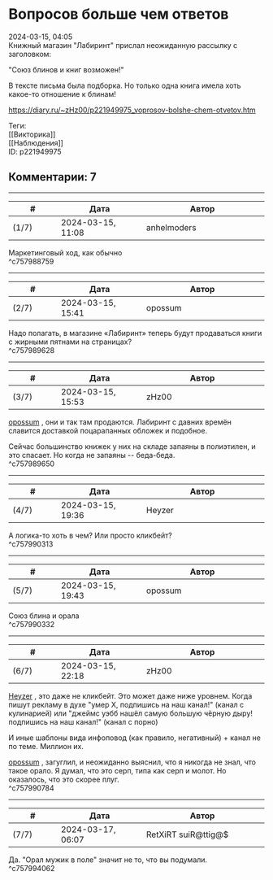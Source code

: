 Вопросов больше чем ответов
===========================

  
2024-03-15, 04:05  
 Книжный магазин "Лабиринт" прислал неожиданную рассылку с заголовком:   
   
 "Союз блинов и книг возможен!"   
   
 В тексте письма была подборка. Но только одна книга имела хоть какое-то отношение к блинам!   
  
<https://diary.ru/~zHz00/p221949975_voprosov-bolshe-chem-otvetov.htm>  
  
Теги:  
[[Викторика]]  
[[Наблюдения]]  
ID: p221949975  


Комментарии: 7
--------------

  


---



|         #         |              Дата              |                     Автор                     |           ID           |
| --- | --- | --- | --- |
| (1/7) | 2024-03-15, 11:08 | anhelmoders | c757988759 |

  
 Маркетинговый ход, как обычно   
 ^c757988759

---



|         #         |              Дата              |                     Автор                     |           ID           |
| --- | --- | --- | --- |
| (2/7) | 2024-03-15, 15:41 | opossum | c757989628 |

  
 Надо полагать, в магазине «Лабиринт» теперь будут продаваться книги с жирными пятнами на страницах?   
 ^c757989628

---



|         #         |              Дата              |                     Автор                     |           ID           |
| --- | --- | --- | --- |
| (3/7) | 2024-03-15, 15:53 | zHz00 | c757989650 |

  
  [opossum](https://pssm.diary.ru "змей о двух головах")  , они и так там продаются. Лабиринт с давних времён славится доставкой поцарапанных обложек и подобное.   
   
 Сейчас большинство книжек у них на складе запаяны в полиэтилен, и это спасает. Но когда не запаяны -- беда-беда.   
 ^c757989650

---



|         #         |              Дата              |                     Автор                     |           ID           |
| --- | --- | --- | --- |
| (4/7) | 2024-03-15, 19:36 | Heyzer | c757990313 |

  
 А логика-то хоть в чем? Или просто кликбейт?   
 ^c757990313

---



|         #         |              Дата              |                     Автор                     |           ID           |
| --- | --- | --- | --- |
| (5/7) | 2024-03-15, 19:43 | opossum | c757990332 |

  
 Союз блина и орала   
 ^c757990332

---



|         #         |              Дата              |                     Автор                     |           ID           |
| --- | --- | --- | --- |
| (6/7) | 2024-03-15, 22:18 | zHz00 | c757990784 |

  
  [Heyzer](https://heyzero.diary.ru "Orca's dreams")  , это даже не кликбейт. Это может даже ниже уровнем. Когда пишут рекламу в духе "умер Х, подпишись на наш канал!" (канал с кулинарией) или "джеймс уэбб нашёл самую большую чёрную дыру! подпишись на наш канал!" (канал с порно)   
   
 И иные шаблоны вида инфоповод (как правило, негативный) + канал не по теме. Миллион их.   
   
  [opossum](https://pssm.diary.ru "змей о двух головах")  , загуглил, и неожиданно выяснил, что я никогда не знал, что такое орало. Я думал, что это серп, типа как серп и молот. Но оказалось, что это скорее плуг.   
 ^c757990784

---



|         #         |              Дата              |                     Автор                     |           ID           |
| --- | --- | --- | --- |
| (7/7) | 2024-03-17, 06:07 | RetXiRT suiR@ttig@$ | c757994062 |

  
 Да. "Орал мужик в поле" значит не то, что вы подумали.   
 ^c757994062